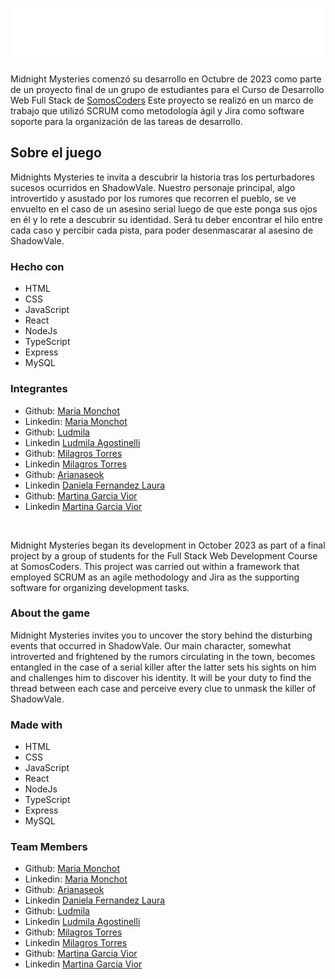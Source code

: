 ![Midnight Mysteries](https://github.com/KateClysm/MidnightMysteriesFront/blob/main/frontend/src/assets/MIDNIGHT%20MYSTERIES.png)

Midnight Mysteries comenzó su desarrollo en Octubre de 2023 como parte de un proyecto final de un grupo de estudiantes para el Curso de Desarrollo Web Full Stack de [SomosCoders](https://somoscoders.org/es)
Este proyecto se realizó en un marco de trabajo que utilizó SCRUM como metodología ágil y Jira como software soporte para la organización de las tareas de desarrollo.

## Sobre el juego

Midnights Mysteries te invita a descubrir la historia tras los perturbadores sucesos ocurridos en ShadowVale. Nuestro personaje principal, algo introvertido y asustado por los rumores que recorren el pueblo, se ve envuelto en el caso de un asesino serial luego de que este ponga sus ojos en él y lo rete a descubrir su identidad. Será tu deber encontrar el hilo entre cada caso y percibir cada pista, para poder desenmascarar al asesino de ShadowVale.

### Hecho con

- HTML
- CSS
- JavaScript
- React
- NodeJs
- TypeScript
- Express
- MySQL

### Integrantes

- Github: [Maria Monchot](https://github.com/KateClysm)
- Linkedin: [Maria Monchot](https://www.linkedin.com/in/maria-monchot/)
- Github: [Ludmila](https://github.com/ludm1)
- Linkedin [Ludmila Agostinelli](https://www.linkedin.com/in/ludmila-agostinelli-2a004a27b/)
- Github: [Milagros Torres](https://github.com/miltorres84)
- Linkedin [Milagros Torres](https://www.linkedin.com/in/mili-torres/)
- Github: [Arianaseok](https://github.com/Ariana-Seok)
- Linkedin [Daniela Fernandez Laura](https://www.linkedin.com/in/danielafernandezlaura/)
- Github: [Martina Garcia Vior](https://github.com/MartinaGV1)
- Linkedin [Martina Garcia Vior](https://www.linkedin.com/in/martina-rebeca-garcia-vior/)

<br>

Midnight Mysteries began its development in October 2023 as part of a final project by a group of students for the Full Stack Web Development Course at SomosCoders. This project was carried out within a framework that employed SCRUM as an agile methodology and Jira as the supporting software for organizing development tasks.

### About the game
Midnight Mysteries invites you to uncover the story behind the disturbing events that occurred in ShadowVale. Our main character, somewhat introverted and frightened by the rumors circulating in the town, becomes entangled in the case of a serial killer after the latter sets his sights on him and challenges him to discover his identity. It will be your duty to find the thread between each case and perceive every clue to unmask the killer of ShadowVale.

### Made with
- HTML
- CSS
- JavaScript
- React
- NodeJs
- TypeScript
- Express
- MySQL

### Team Members
- Github: [Maria Monchot](https://github.com/KateClysm)
- Linkedin: [Maria Monchot](https://www.linkedin.com/in/maria-monchot/)
- Github: [Arianaseok](https://github.com/Ariana-Seok)
- Linkedin [Daniela Fernandez Laura](https://www.linkedin.com/in/danielafernandezlaura/)
- Github: [Ludmila](https://github.com/ludm1)
- Linkedin [Ludmila Agostinelli](https://www.linkedin.com/in/ludmila-agostinelli-2a004a27b/)
- Github: [Milagros Torres](https://github.com/miltorres84)
- Linkedin [Milagros Torres](https://www.linkedin.com/in/mili-torres/)
- Github: [Martina Garcia Vior](https://github.com/MartinaGV1)
- Linkedin [Martina Garcia Vior](https://www.linkedin.com/in/martina-rebeca-garcia-vior/)
